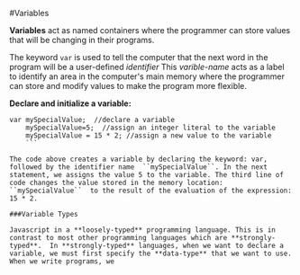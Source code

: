 #Variables

**Variables** act as named containers where the programmer can store values that will be changing in their programs.

The keyword ```var``` is used to tell the computer that the next word in the program will be a user-defined *identifier*  This *varible-name* acts as a label to identify an area in the computer's main memory where the programmer can store and modify values to make the program more flexible. 

**Declare and initialize a variable:**

```
var mySpecialValue;  //declare a variable
    mySpecialValue=5;  //assign an integer literal to the variable
    mySpecialValue = 15 * 2; //assign a new value to the variable
    ```

The code above creates a variable by declaring the keyword: var, followed by the identifier name  ``mySpecialValue``. In the next statement, we assigns the value 5 to the variable. The third line of code changes the value stored in the memory location: ``mySpecialValue``  to the result of the evaluation of the expression: 15 * 2.  

###Variable Types

Javascript in a **loosely-typed** programming language. This is in contrast to most other programming languages which are **strongly-typed**.  In **strongly-typed** languages, when we want to declare a variable, we must first specify the **data-type** that we want to use.  When we write programs, we 